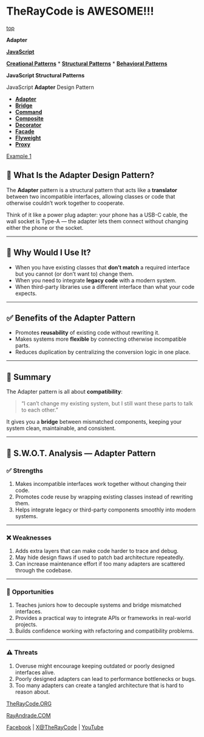 # TheRayCode is AWESOME!!!
[top](../README.md)

**Adapter**

**[JavaScript](../README.md)**

**[Creational Patterns](../../Creational/README.md)** * **[Structural Patterns](./README.md)** * **[Behavioral Patterns](../../Behavioral/README.md)**

**JavaScript Structural Patterns**

JavaScript **Adapter** Design Pattern

 * **[Adapter](./README.md)**
 * **[Bridge](../Bridge/README.md)**
 * **[Command](../Command/README.md)**
 * **[Composite](../Composite/README.md)**
 * **[Decorator](../Decorator/README.md)**
 * **[Facade](../Facade/README.md)**
 * **[Flyweight](../Flyweight/README.md)**
 * **[Proxy](../Proxy/README.md)**

[Example 1](./Example1/README.md) 

## 🔌 What Is the Adapter Design Pattern?

The **Adapter** pattern is a structural pattern that acts like a **translator** between two incompatible interfaces, allowing classes or code that otherwise couldn’t work together to cooperate.

Think of it like a power plug adapter: your phone has a USB-C cable, the wall socket is Type-A — the adapter lets them connect without changing either the phone or the socket.

---

## 🤔 Why Would I Use It?

* When you have existing classes that **don’t match** a required interface but you cannot (or don’t want to) change them.
* When you need to integrate **legacy code** with a modern system.
* When third-party libraries use a different interface than what your code expects.

---

## ✅ Benefits of the Adapter Pattern

* Promotes **reusability** of existing code without rewriting it.
* Makes systems more **flexible** by connecting otherwise incompatible parts.
* Reduces duplication by centralizing the conversion logic in one place.

---

## 🧩 Summary

The Adapter pattern is all about **compatibility**:

> “I can’t change my existing system, but I still want these parts to talk to each other.”

It gives you a **bridge** between mismatched components, keeping your system clean, maintainable, and consistent.

---

## 🧠 S.W\.O.T. Analysis — Adapter Pattern

### ✅ **Strengths**

1. Makes incompatible interfaces work together without changing their code.
2. Promotes code reuse by wrapping existing classes instead of rewriting them.
3. Helps integrate legacy or third-party components smoothly into modern systems.

---

### ❌ **Weaknesses**

1. Adds extra layers that can make code harder to trace and debug.
2. May hide design flaws if used to patch bad architecture repeatedly.
3. Can increase maintenance effort if too many adapters are scattered through the codebase.

---

### 🌱 **Opportunities**

1. Teaches juniors how to decouple systems and bridge mismatched interfaces.
2. Provides a practical way to integrate APIs or frameworks in real-world projects.
3. Builds confidence working with refactoring and compatibility problems.

---

### ⚠️ **Threats**

1. Overuse might encourage keeping outdated or poorly designed interfaces alive.
2. Poorly designed adapters can lead to performance bottlenecks or bugs.
3. Too many adapters can create a tangled architecture that is hard to reason about.


[TheRayCode.ORG](https://www.TheRayCode.org)

[RayAndrade.COM](https://www.RayAndrade.com)

[Facebook](https://www.facebook.com/TheRayCode/) | [X@TheRayCode](https://www.x.com/TheRayCode/) | [YouTube](https://www.youtube.com/TheRayCode/)
